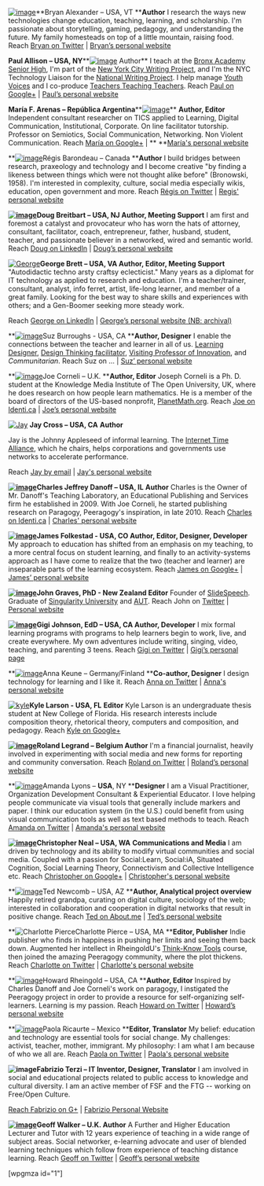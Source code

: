 [![image](http://peeragogy.org/wp-content/uploads/2012/04/Bryan.jpg "Bryan")](http://peeragogy.org/wp-content/uploads/2012/04/Bryan.jpg)**Bryan
Alexander – USA, VT ****Author** I research the ways new technologies
change education, teaching, learning, and scholarship. I'm passionate
about storytelling, gaming, pedagogy, and understanding the future. My
family homesteads on top of a little mountain, raising food.
Reach [Bryan on Twitter](https://twitter.com/#!/BryanAlexander) |
[Bryan’s personal website](http://bryanalexander.org/)

**Paul Allison – USA,
NY****[![image](http://peeragogy.org/wp-content/uploads/2012/04/Paul.jpg "Paul")](http://peeragogy.org/wp-content/uploads/2012/04/Paul.jpg)
Author** I teach at the [Bronx Academy Senior
High](http://bronxbash.com), I'm part of the [New York City Writing
Project](http://nycwritingproject.org), and I'm the NYC Technology
Liaison for the [National Writing Project](http://nwp.org). I help
manage [Youth Voices](http://youthvoices.net/) and I co-produce
[Teachers Teaching Teachers](http://teachersteachingteachers.org).
Reach [Paul on
Google+](https://plus.google.com/u/0/113993022447291199374/about) |
[Paul’s personal website](http://teachersteachingteachers.org)

**María F. Arenas – República
Argentina****[![image](http://peeragogy.org/wp-content/uploads/2012/04/Maria.jpg "Maria")](http://peeragogy.org/wp-content/uploads/2012/04/Maria.jpg)**
**Author, Editor** Independent consultant researcher on TICS applied to
Learning, Digital Communication, Institutional, Corporate. On line
facilitator tutorship. Professor on Semiotics, Social Communication,
Networking. Non Violent Communication.
Reach [María on
Google+](https://plus.google.com/u/0/stream/circles/p2e54657d0d6fc86d) |
** **[María's personal website](http://arenastudies.wordpress.com/)

**[![image](http://peeragogy.org/wp-content/uploads/2012/04/Regis.jpg "Regis")](http://peeragogy.org/wp-content/uploads/2012/04/Regis.jpg)Régis
Barondeau – Canada ****Author** I build bridges between research,
praxeology and technology and I become creative "by finding a likeness
between things which were not thought alike before" (Bronowski, 1958).
I'm interested in complexity, culture, social media especially wikis,
education, open government and more.
Reach [Régis on Twitter](https://twitter.com/regisbarondeau) | [Regis'
personal website](http://www.regisbarondeau.com)

**[![image](http://peeragogy.org/wp-content/uploads/2012/04/Doug.jpg "Doug")](http://peeragogy.org/wp-content/uploads/2012/04/Doug.jpg)Doug
Breitbart – USA, NJ Author, Meeting Support** I am first and foremost a
catalyst and provocateur who has worn the hats of attorney, consultant,
facilitator, coach, entrepreneur, father, husband, student, teacher, and
passionate believer in a networked, wired and semantic world.
Reach [Doug on
LinkedIn](http://www.linkedin.com/profile/view?id=791427&trk=tab_pro) |
[Doug’s personal website](www.ontologique.com)

[![George](http://peeragogy.org/wp-content/uploads/2012/04/George.jpg)](http://peeragogy.org/resources/meet-the-team/george/)**George
Brett – USA, VA Author, Editor, Meeting Support**
"Autodidactic techno arsty craftsy eclecticist." Many years as a
diplomat for IT technology as applied to research and education. I'm a
teacher/trainer, consultant, analyst, info ferret, artist, life-long
learner, and member of a great family. Looking for the best way to share
skills and experiences with others; and a Gen-Boomer seeking more steady
work.

Reach [George on
LinkedIn](http://www.linkedin.com/in/ghbrett/ "George on LinkedIn") |
[George’s personal website (NB:
archival)](http://ghbrett.org "George's Website")

**[![image](http://peeragogy.org/wp-content/uploads/2012/04/Suz.jpg "Suz")](http://peeragogy.org/wp-content/uploads/2012/04/Suz.jpg)Suz
Burroughs - USA, CA ****Author, Designer** I enable the connections
between the teacher and learner in all of us. [Learning
Designer](http://www.learningsolutionsmag.com/articles/795/behavior-centered-design-at-google-a-case-study),
[Design Thinking
facilitator](http://googleblog.blogspot.com/2012/12/unleashing-creativity-in-googles-csilab.html),
[Visiting Professor of
Innovation](http://www.stmarytx.edu/news/top-stories/index.php?headline=Design_Thinking_Now_a_Part_of_MBA_Program),
and *Communitarian*.
Reach Suz on ... | [Suz’ personal
website](http://susanburroughs.squarespace.com/)

**[![image](http://peeragogy.org/wp-content/uploads/2012/04/Joe.jpg "Joe")](http://peeragogy.org/wp-content/uploads/2012/04/Joe.jpg)Joe
Corneli – U.K. ****Author, Editor** Joseph Corneli is a Ph. D. student
at the Knowledge Media Institute of The Open University, UK, where he
does research on how people learn mathematics. He is a member of the
board of directors of the US-based nonprofit,
[PlanetMath.org](planetmath.org).
Reach [Joe on Identi.ca](http://identi.ca/arided) | [Joe’s personal
website](http://metameso.org/~joe%20)

[![Jay](http://peeragogy.org/wp-content/uploads/2012/04/Jay.jpg)](http://peeragogy.org/resources/meet-the-team/jay/)
**Jay Cross – USA, CA** **Author**

Jay is the Johnny Appleseed of informal learning. The [Internet Time
Alliance](http://internettimealliance.com/ "Internet Time Alliance"),
which he chairs, helps corporations and governments use networks to
accelerate performance.

Reach [Jay by email](mailto:jaycross@internettime.com) | [Jay's personal
website](http://jaycross.com)

**[![image](http://peeragogy.org/wp-content/uploads/2012/04/Charlie.jpg "Charlie")](http://peeragogy.org/wp-content/uploads/2012/04/Charlie.jpg)Charles
Jeffrey Danoff – USA, IL** **Author** Charles is the Owner of Mr.
Danoff's Teaching Laboratory, an Educational Publishing and Services
firm he established in 2009. With Joe Corneli, he started publishing
research on Paragogy, Peeragogy's inspiration, in late 2010.
Reach [Charles on Identi.ca](http://identi.ca/mrd) | [Charles' personal
website](http://mr.danoff.org)

**[![image](http://peeragogy.org/wp-content/uploads/2012/04/James.jpg "James")](http://peeragogy.org/wp-content/uploads/2012/04/James.jpg)James
Folkestad - USA, CO Author, Editor, Designer, Developer** My approach to
education has shifted from an emphasis on my teaching, to a more central
focus on student learning, and finally to an activity-systems approach
as I have come to realize that the two (teacher and learner) are
inseparable parts of the learning ecosystem.
Reach [James on
Google+](https://plus.google.com/u/0/114552232610071440407/about) |
[James’ personal website](http://edgility.net)

**[![image](http://peeragogy.org/wp-content/uploads/2013/10/John.jpg "John")](http://peeragogy.org/wp-content/uploads/2013/10/John.jpg)John
Graves, PhD - New Zealand Editor** Founder of
[SlideSpeech](http://slidespeech.com). Graduate of [Singularity
University](http://singularityu.org) and
[AUT](http://www.aut.ac.nz/ "AUT University").
Reach John on [Twitter](http://twitter.com/slidespeech) | [Personal
website](http://slidespeech.tumblr.com)

**[![image](http://peeragogy.org/wp-content/uploads/2012/04/Gigi.jpg "Gigi")](http://peeragogy.org/wp-content/uploads/2012/04/Gigi.jpg)Gigi
Johnson, EdD – USA, CA Author, Developer** I mix formal learning
programs with programs to help learners begin to work, live, and create
everywhere. My own adventures include writing, singing, video, teaching,
and parenting 3 teens.
Reach [Gigi on Twitter](http://twitter.com/maremel) | [Gigi’s personal
page](http://maremel.com)

**[![image](http://peeragogy.org/wp-content/uploads/2012/04/Anna.jpg "Anna")](http://peeragogy.org/wp-content/uploads/2012/04/Anna.jpg)Anna
Keune – Germany/Finland ****Co-author, Designer** I design technology
for learning and I like it.
Reach [Anna on Twitter](https://twitter.com/#!/akeune) | [Anna's
personal website](www.annakeune.com)

[![kyle](http://peeragogy.org/wp-content/uploads/2012/04/kyle.jpg)](http://peeragogy.org/resources/meet-the-team/kyle/)**Kyle
Larson - USA, FL** **Editor** Kyle Larson is an undergraduate thesis
student at New College of Florida. His research interests include
composition theory, rhetorical theory, computers and composition, and
pedagogy.
Reach [Kyle on
Google+](https://plus.google.com/110988036495982155492/posts)

**[![image](http://peeragogy.org/wp-content/uploads/2012/04/Roland.jpg "Roland")](http://peeragogy.org/wp-content/uploads/2012/04/Roland.jpg)Roland
Legrand – Belgium Author** I'm a financial journalist, heavily involved
in experimenting with social media and new forms for reporting and
community conversation.
Reach [Roland on Twitter](http://www.twitter.com/rolandlegrand) |
[Roland’s personal website](http://www.mixedrealities.com)

**[![image](http://peeragogy.org/wp-content/uploads/2012/04/Amanda.jpg "Amanda")](http://peeragogy.org/wp-content/uploads/2012/04/Amanda.jpg)Amanda
Lyons – **USA**, NY ****Designer** I am a Visual Practitioner,
Organization Development Consultant & Experiential Educator. I love
helping people communicate via visual tools that generally include
markers and paper. I think our education system (in the U.S.) could
benefit from using visual communication tools as well as text based
methods to teach.
Reach [Amanda on Twitter](https://twitter.com/#!/amanda_lyons) |
[Amanda's personal website](www.visualsforchange.com/blog%20%20)

**[![image](http://peeragogy.org/wp-content/uploads/2012/04/Christopher.jpg "Christopher")](http://peeragogy.org/wp-content/uploads/2012/04/Christopher.jpg)Christopher
Neal – USA, WA** **Communications and Media** I am driven by technology
and its ability to modify virtual communities and social media. Coupled
with a passion for Social:Learn, Social:iA, Situated Cognition, Social
Learning Theory, Connectivism and Collective Intelligence etc.
Reach [Christopher on
Google+](https://plus.google.com/u/0/106960445015668581969/posts) |
[Christopher's personal
website](http://beyondcredentials.com/index.php?option=com_bc_profile_pages&uname=berkeleyalum)

**[![image](http://peeragogy.org/wp-content/uploads/2012/04/Ted.jpg "Ted")](http://peeragogy.org/wp-content/uploads/2012/04/Ted.jpg)Ted
Newcomb – USA, AZ ****Author, Analytical project overview** Happily
retired grandpa, curating on digital culture, sociology of the web;
interested in collaboration and cooperation in digital networks that
result in positive change.
Reach [Ted on About.me](http://about.me/tcnewcomb) | [Ted’s personal
website](http://www.tcnewcomb.com)

**![Charlotte
Pierce](http://peeragogy.org/wp-content/uploads/2012/12/CP-Headshot.jpg)Charlotte
Pierce – USA, MA ****Editor, Publisher** Indie publisher who finds in
happiness in pushing her limits and seeing them back down. Augmented her
intellect in RheingoldU's [Think-Know
Tools](http://socialmediaclassroom.com/host/think/ "Tools & practices for intellect augumentation & knowledge management")
course, then joined the amazing Peeragogy community, where the plot
thickens.
Reach [Charlotte on
Twitter](https://twitter.com/#!/piercepress "Charlotte Pierce Twitter account")
| [Charlotte's personal
website](http://www.PiercePress.com "Pierce Press, DayTripper Books, Face The Book TV, and Pierce Productions")

**[![image](http://peeragogy.org/wp-content/uploads/2012/04/Howard.jpg "Howard")](http://peeragogy.org/wp-content/uploads/2012/04/Howard.jpg)Howard
Rheingold – USA, CA ****Author, Editor** Inspired by Charles Danoff and
Joe Corneli's work on paragogy, I instigated the Peeragogy project in
order to provide a resource for self-organizing self-learners. Learning
is my passion.
Reach [Howard on Twitter](https://twitter.com/#!/hrheingold) | [Howard’s
personal website](http://www.rheingold.com)

**[![image](http://peeragogy.org/wp-content/uploads/2012/04/Paola.jpg "Paola")](http://peeragogy.org/wp-content/uploads/2012/04/Paola.jpg)Paola
Ricaurte – Mexico ****Editor, Translator** My belief: education and
technology are essential tools for social change. My challenges:
activist, teacher, mother, immigrant. My philosophy: I am what I am
because of who we all are.
Reach [Paola on Twitter](https://twitter.com/paolaricaurte) | [Paola's
personal website](http://blogs.eluniversal.com.mx/virtualis/)

**![image](http://peeragogy.org/wp-content/uploads/2012/09/11156_377222500053_6186870_n-e1347489848265.jpg "Fabrizio Terzi")Fabrizio
Terzi – IT Inventor, Designer, Translator**
I am involved in social and educational projects related to public
access to knowledge and cultural diversity. I am an active member of FSF
and the FTG -- working on Free/Open Culture.

[Reach Fabrizio on G+](https://plus.google.com/u/0/+FabrizioTerzi/about)
| [Fabrizio Personal Website](http://metameso.org/~fabrizio/)

**[![image](http://peeragogy.org/wp-content/uploads/2012/04/Geoff.jpg "Geoff")](http://peeragogy.org/wp-content/uploads/2012/04/Geoff.jpg)Geoff
Walker – U.K. Author** A Further and Higher Education Lecturer and Tutor
with 12 years experience of teaching in a wide range of subject areas.
Social networker, e-learning advocate and user of blended learning
techniques which follow from experience of teaching distance learning.
Reach [Geoff on Twitter](https://twitter.com/#!/geoffreyawalker) |
[Geoff’s personal website](http://geoffreyawalker.blog.co.uk)

[wpgmza id="1"]
